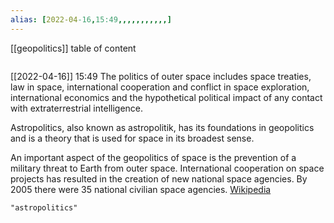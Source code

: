 ```yaml
---
alias: [2022-04-16,15:49,,,,,,,,,,,]
---
```

[[geopolitics]]
table of content
```toc
```

[[2022-04-16]] 15:49
The politics of outer space includes space treaties, law in space, international cooperation and conflict in space exploration, international economics and the hypothetical political impact of any contact with extraterrestrial intelligence.

Astropolitics, also known as astropolitik, has its foundations in geopolitics and is a theory that is used for space in its broadest sense.

An important aspect of the geopolitics of space is the prevention of a military threat to Earth from outer space. International cooperation on space projects has resulted in the creation of new national space agencies. By 2005 there were 35 national civilian space agencies.
[Wikipedia](https://en.wikipedia.org/wiki/Politics%20of%20outer%20space)
```query
"astropolitics"
```